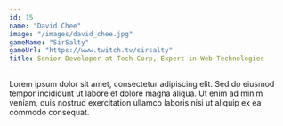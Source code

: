 ```yaml
---
id: 15
name: "David Chee"
image: "/images/david_chee.jpg"
gameName: "SirSalty"
gameUrl: "https://www.twitch.tv/sirsalty"
title: Senior Developer at Tech Corp, Expert in Web Technologies
---
```


Lorem ipsum dolor sit amet, consectetur adipiscing elit. Sed do eiusmod tempor incididunt ut labore et dolore magna aliqua. Ut enim ad minim veniam, quis nostrud exercitation ullamco laboris nisi ut aliquip ex ea commodo consequat.